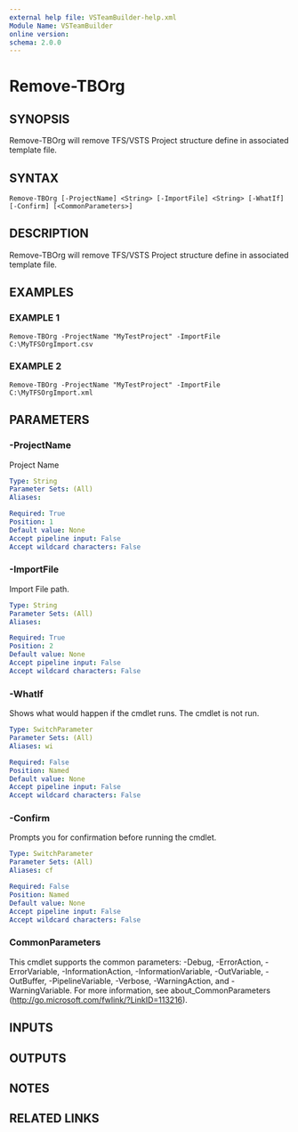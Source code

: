 ```yaml
---
external help file: VSTeamBuilder-help.xml
Module Name: VSTeamBuilder
online version:
schema: 2.0.0
---
```


# Remove-TBOrg

## SYNOPSIS
Remove-TBOrg will remove TFS/VSTS Project structure define in associated template file.

## SYNTAX

```
Remove-TBOrg [-ProjectName] <String> [-ImportFile] <String> [-WhatIf] [-Confirm] [<CommonParameters>]
```

## DESCRIPTION
Remove-TBOrg will remove TFS/VSTS Project structure define in associated template file.

## EXAMPLES

### EXAMPLE 1
```
Remove-TBOrg -ProjectName "MyTestProject" -ImportFile C:\MyTFSOrgImport.csv
```

### EXAMPLE 2
```
Remove-TBOrg -ProjectName "MyTestProject" -ImportFile C:\MyTFSOrgImport.xml
```

## PARAMETERS

### -ProjectName
Project Name

```yaml
Type: String
Parameter Sets: (All)
Aliases:

Required: True
Position: 1
Default value: None
Accept pipeline input: False
Accept wildcard characters: False
```

### -ImportFile
Import File path.

```yaml
Type: String
Parameter Sets: (All)
Aliases:

Required: True
Position: 2
Default value: None
Accept pipeline input: False
Accept wildcard characters: False
```

### -WhatIf
Shows what would happen if the cmdlet runs.
The cmdlet is not run.

```yaml
Type: SwitchParameter
Parameter Sets: (All)
Aliases: wi

Required: False
Position: Named
Default value: None
Accept pipeline input: False
Accept wildcard characters: False
```

### -Confirm
Prompts you for confirmation before running the cmdlet.

```yaml
Type: SwitchParameter
Parameter Sets: (All)
Aliases: cf

Required: False
Position: Named
Default value: None
Accept pipeline input: False
Accept wildcard characters: False
```

### CommonParameters
This cmdlet supports the common parameters: -Debug, -ErrorAction, -ErrorVariable, -InformationAction, -InformationVariable, -OutVariable, -OutBuffer, -PipelineVariable, -Verbose, -WarningAction, and -WarningVariable. For more information, see about_CommonParameters (http://go.microsoft.com/fwlink/?LinkID=113216).

## INPUTS

## OUTPUTS

## NOTES

## RELATED LINKS
